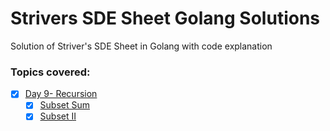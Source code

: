 # Strivers SDE Sheet Golang Solutions 

Solution of Striver's SDE Sheet in Golang with code explanation


### Topics covered:
- [x] [Day 9- Recursion](Day9-Recursion)
    - [x] [Subset Sum](Day9-Recursion/subset_sum.go)
    - [x] [Subset II](Day9-Recursion/subset_II.go)
